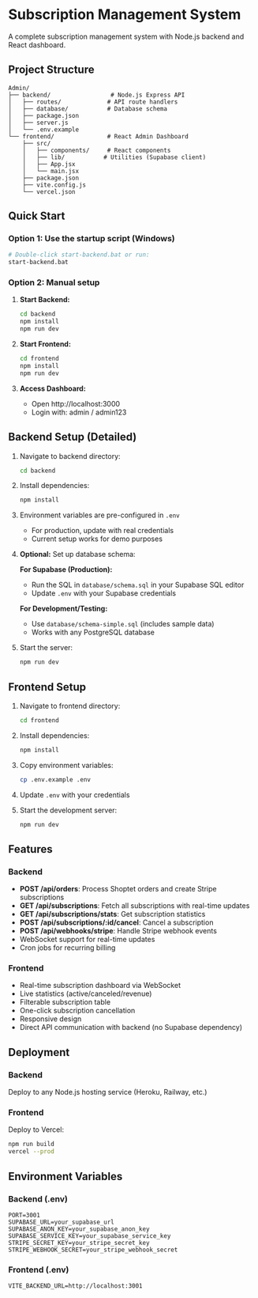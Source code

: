 # Subscription Management System

A complete subscription management system with Node.js backend and React dashboard.

## Project Structure

```
Admin/
├── backend/                 # Node.js Express API
│   ├── routes/             # API route handlers
│   ├── database/           # Database schema
│   ├── package.json
│   ├── server.js
│   └── .env.example
└── frontend/               # React Admin Dashboard
    ├── src/
    │   ├── components/     # React components
    │   ├── lib/           # Utilities (Supabase client)
    │   ├── App.jsx
    │   └── main.jsx
    ├── package.json
    ├── vite.config.js
    └── vercel.json
```

## Quick Start

### Option 1: Use the startup script (Windows)
```bash
# Double-click start-backend.bat or run:
start-backend.bat
```

### Option 2: Manual setup

1. **Start Backend:**
   ```bash
   cd backend
   npm install
   npm run dev
   ```

2. **Start Frontend:**
   ```bash
   cd frontend
   npm install
   npm run dev
   ```

3. **Access Dashboard:**
   - Open http://localhost:3000
   - Login with: admin / admin123

## Backend Setup (Detailed)

1. Navigate to backend directory:
   ```bash
   cd backend
   ```

2. Install dependencies:
   ```bash
   npm install
   ```

3. Environment variables are pre-configured in `.env`
   - For production, update with real credentials
   - Current setup works for demo purposes

4. **Optional:** Set up database schema:
   
   **For Supabase (Production):**
   - Run the SQL in `database/schema.sql` in your Supabase SQL editor
   - Update `.env` with your Supabase credentials
   
   **For Development/Testing:**
   - Use `database/schema-simple.sql` (includes sample data)
   - Works with any PostgreSQL database

5. Start the server:
   ```bash
   npm run dev
   ```

## Frontend Setup

1. Navigate to frontend directory:
   ```bash
   cd frontend
   ```

2. Install dependencies:
   ```bash
   npm install
   ```

3. Copy environment variables:
   ```bash
   cp .env.example .env
   ```

4. Update `.env` with your credentials

5. Start the development server:
   ```bash
   npm run dev
   ```

## Features

### Backend
- **POST /api/orders**: Process Shoptet orders and create Stripe subscriptions
- **GET /api/subscriptions**: Fetch all subscriptions with real-time updates
- **GET /api/subscriptions/stats**: Get subscription statistics
- **POST /api/subscriptions/:id/cancel**: Cancel a subscription
- **POST /api/webhooks/stripe**: Handle Stripe webhook events
- WebSocket support for real-time updates
- Cron jobs for recurring billing

### Frontend
- Real-time subscription dashboard via WebSocket
- Live statistics (active/canceled/revenue)
- Filterable subscription table
- One-click subscription cancellation
- Responsive design
- Direct API communication with backend (no Supabase dependency)

## Deployment

### Backend
Deploy to any Node.js hosting service (Heroku, Railway, etc.)

### Frontend
Deploy to Vercel:
```bash
npm run build
vercel --prod
```

## Environment Variables

### Backend (.env)
```
PORT=3001
SUPABASE_URL=your_supabase_url
SUPABASE_ANON_KEY=your_supabase_anon_key
SUPABASE_SERVICE_KEY=your_supabase_service_key
STRIPE_SECRET_KEY=your_stripe_secret_key
STRIPE_WEBHOOK_SECRET=your_stripe_webhook_secret
```

### Frontend (.env)
```
VITE_BACKEND_URL=http://localhost:3001
```
